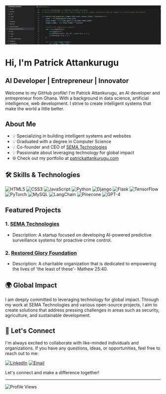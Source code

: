 ![Profile Picture](codes.jpg)

#  Hi, I'm Patrick Attankurugu
## AI Developer | Entrepreneur | Innovator

Welcome to my GitHub profile! I'm Patrick Attankurugu, an AI developer and entrepreneur from Ghana. With a background in data science, artificial intelligence, web development. I strive to create intelligent systems that make the world a little better.

##  About Me
- 💡 Specializing in building intelligent systems and websites
- 💡 Graduated with a degree in Computer Science
- 💡 Co-founder and CEO of [SEMA Technologies](https://sematechnologies.com)
- 💡 Passionate about leveraging technology for global impact
- 🌐 Check out my portfolio at [patrickattankurugu.com](http://patrickattankurugu.com)

## 🛠️ Skills & Technologies
![HTML5](https://img.shields.io/badge/-HTML5-E34F26?style=flat&logo=html5&logoColor=white)
![CSS3](https://img.shields.io/badge/-CSS3-1572B6?style=flat&logo=css3&logoColor=white)
![JavaScript](https://img.shields.io/badge/-JavaScript-F7DF1E?style=flat&logo=javascript&logoColor=black)
![Python](https://img.shields.io/badge/-Python-3776AB?style=flat&logo=python&logoColor=white)
![Django](https://img.shields.io/badge/-Django-092E20?style=flat&logo=django&logoColor=white)
![Flask](https://img.shields.io/badge/-Flask-000000?style=flat&logo=flask&logoColor=white)
![TensorFlow](https://img.shields.io/badge/-TensorFlow-FF6F00?style=flat&logo=tensorflow&logoColor=white)
![PyTorch](https://img.shields.io/badge/-PyTorch-EE4C2C?style=flat&logo=pytorch&logoColor=white)
![MySQL](https://img.shields.io/badge/-MySQL-4479A1?style=flat&logo=mysql&logoColor=white)
![LangChain](https://img.shields.io/badge/-LangChain-blueviolet?style=flat)
![Pinecone](https://img.shields.io/badge/-Pinecone-9cf?style=flat)
![GPT-4](https://img.shields.io/badge/-GPT--4-brightgreen?style=flat)

##  Featured Projects
### 1. [SEMA Technologies](https://sematechnologies.com)
- Description: A startup focused on developing AI-powered predictive surveillance systems for proactive crime control.

### 2. [Restored Glory Foundation](https://restoredgloryfoundation.org)
- Description: A charitable organization that is dedicated to empowering the lives of 'the least of these'- Mathew 25:40.

## 🌍 Global Impact
I am deeply committed to leveraging technology for global impact. Through my work at SEMA Technologies and various open-source projects, I aim to create solutions that address pressing challenges in areas such as security, agriculture, and sustainable development.

## 🤝 Let's Connect
I'm always excited to collaborate with like-minded individuals and organizations. If you have any questions, ideas, or opportunities, feel free to reach out to me:

[![LinkedIn](https://img.shields.io/badge/-LinkedIn-0077b5?style=flat&logo=LinkedIn&logoColor=white)](https://www.linkedin.com/in/patrickattankurugu400/)
[![Email](https://img.shields.io/badge/-Email-D14836?style=flat&logo=Gmail&logoColor=white)](mailto:patricka.azuma@gmail.com)

Let's connect and make a difference together!

---

![Profile Views](https://komarev.com/ghpvc/?username=patrickattankurugu&color=blue)
